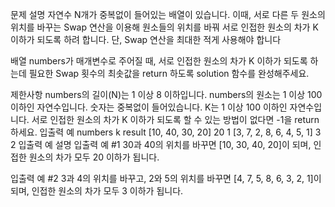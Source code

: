 문제 설명
자연수 N개가 중복없이 들어있는 배열이 있습니다. 이때, 서로 다른 두 원소의 위치를 바꾸는 Swap 연산을 이용해 원소들의 위치를 바꿔 서로 인접한 원소의 차가 K 이하가 되도록 하려 합니다. 단, Swap 연산을 최대한 적게 사용해야 합니다

배열 numbers가 매개변수로 주어질 때, 서로 인접한 원소의 차가 K 이하가 되도록 하는데 필요한 Swap 횟수의 최솟값을 return 하도록 solution 함수를 완성해주세요.

제한사항
numbers의 길이(N)는 1 이상 8 이하입니다.
numbers의 원소는 1 이상 100 이하인 자연수입니다.
숫자는 중복없이 들어있습니다.
K는 1 이상 100 이하인 자연수입니다.
서로 인접한 원소의 차가 K 이하가 되도록 할 수 있는 방법이 없다면 -1을 return 하세요.
입출력 예
numbers k result
[10, 40, 30, 20] 20 1
[3, 7, 2, 8, 6, 4, 5, 1] 3 2
입출력 예 설명
입출력 예 #1
30과 40의 위치를 바꾸면 [10, 30, 40, 20]이 되며, 인접한 원소의 차가 모두 20 이하가 됩니다.

입출력 예 #2
3과 4의 위치를 바꾸고, 2와 5의 위치를 바꾸면 [4, 7, 5, 8, 6, 3, 2, 1]이 되며, 인접한 원소의 차가 모두 3 이하가 됩니다.
